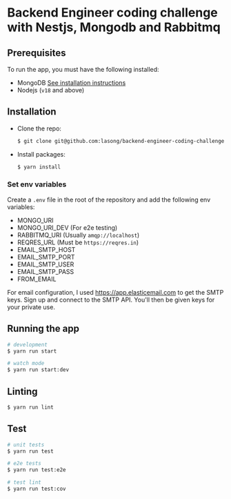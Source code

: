 # Backend Engineer coding challenge with Nestjs, Mongodb and Rabbitmq

## Prerequisites

To run the app, you must have the following installed:
- MongoDB [See installation instructions](https://www.mongodb.com/docs/manual/installation/)
- Nodejs (`v18` and above)

## Installation

- Clone the repo:

  ```bash
  $ git clone git@github.com:lasong/backend-engineer-coding-challenge.git
  ```

- Install packages:

  ```bash
  $ yarn install
  ```

### Set env variables
Create a `.env` file in the root of the repository and add the following env variables:

- MONGO_URI
- MONGO_URI_DEV (For e2e testing)
- RABBITMQ_URI (Usually `amqp://localhost`)
- REQRES_URL (Must be `https://reqres.in`)
- EMAIL_SMTP_HOST
- EMAIL_SMTP_PORT
- EMAIL_SMTP_USER
- EMAIL_SMTP_PASS
- FROM_EMAIL

For email configuration, I used https://app.elasticemail.com to get the SMTP keys. Sign up and connect to the SMTP API. You'll then be given keys for your private use.

## Running the app

```bash
# development
$ yarn run start

# watch mode
$ yarn run start:dev
```

## Linting

```bash
$ yarn run lint
```

## Test

```bash
# unit tests
$ yarn run test

# e2e tests
$ yarn run test:e2e

# test lint
$ yarn run test:cov
```
